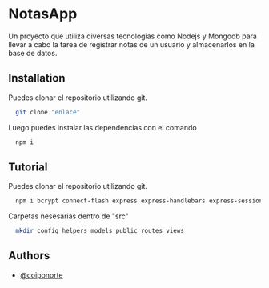 
# NotasApp

Un proyecto que utiliza diversas tecnologias como Nodejs y Mongodb para llevar a cabo la tarea de registrar notas de un usuario y almacenarlos en la base de datos.


## Installation

Puedes clonar el repositorio utilizando git.
```bash
  git clone "enlace"
```
Luego puedes instalar las dependencias con el comando
```bash
  npm i
```

## Tutorial

Puedes clonar el repositorio utilizando git.
```bash
  npm i bcrypt connect-flash express express-handlebars express-session method-override mongoose passport passport-local 
```

Carpetas nesesarias dentro de "src"
```bash
  mkdir config helpers models public routes views 
```


## Authors

- [@coiponorte](https://www.github.com/coiponorte)
